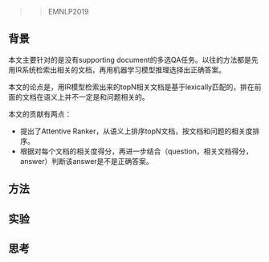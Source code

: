 > >EMNLP2019

## 背景

本文主要针对的是没有supporting document的多选QA任务。以往的方法都是先用IR系统检索出相关的文档，再用机器学习模型推理选择出正确答案。

本文的论点是，用IR模型检索出来的topN相关文档是基于lexically匹配的，排在前面的文档在语义上并不一定是和问题相关的。

本文的贡献有两点：

- 提出了Attentive Ranker，从语义上排序topN文档，按文档和问题的相关度排序。
- 根据对每个文档的相关度得分，再进一步结合（question，相关文档得分，answer）判断该answer是不是正确答案。



## 方法





## 实验





## 思考